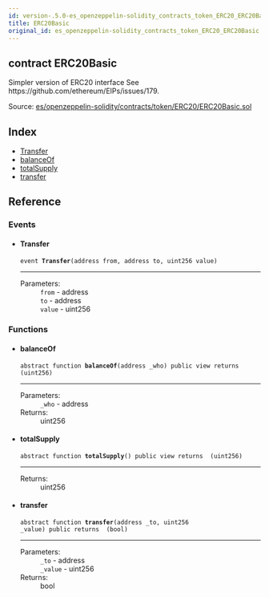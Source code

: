 ```yaml
---
id: version-.5.0-es_openzeppelin-solidity_contracts_token_ERC20_ERC20Basic
title: ERC20Basic
original_id: es_openzeppelin-solidity_contracts_token_ERC20_ERC20Basic
---
```


<div class="contract-doc"><div class="contract"><h2 class="contract-header"><span class="contract-kind">contract</span> ERC20Basic</h2><p class="description">Simpler version of ERC20 interface See https://github.com/ethereum/EIPs/issues/179.</p><div class="source">Source: <a href="git+https://github.com/PolymathNetwork/polymath-core/blob/v1.4.0/contracts/es/openzeppelin-solidity/contracts/token/ERC20/ERC20Basic.sol" target="_blank">es/openzeppelin-solidity/contracts/token/ERC20/ERC20Basic.sol</a></div></div><div class="index"><h2>Index</h2><ul><li><a href="es_openzeppelin-solidity_contracts_token_ERC20_ERC20Basic.html#Transfer">Transfer</a></li><li><a href="es_openzeppelin-solidity_contracts_token_ERC20_ERC20Basic.html#balanceOf">balanceOf</a></li><li><a href="es_openzeppelin-solidity_contracts_token_ERC20_ERC20Basic.html#totalSupply">totalSupply</a></li><li><a href="es_openzeppelin-solidity_contracts_token_ERC20_ERC20Basic.html#transfer">transfer</a></li></ul></div><div class="reference"><h2>Reference</h2><div class="events"><h3>Events</h3><ul><li><div class="item event"><span id="Transfer" class="anchor-marker"></span><h4 class="name">Transfer</h4><div class="body"><code class="signature">event <strong>Transfer</strong><span>(address from, address to, uint256 value) </span></code><hr/><dl><dt><span class="label-parameters">Parameters:</span></dt><dd><div><code>from</code> - address</div><div><code>to</code> - address</div><div><code>value</code> - uint256</div></dd></dl></div></div></li></ul></div><div class="functions"><h3>Functions</h3><ul><li><div class="item function"><span id="balanceOf" class="anchor-marker"></span><h4 class="name">balanceOf</h4><div class="body"><code class="signature"><span>abstract </span>function <strong>balanceOf</strong><span>(address _who) </span><span>public </span><span>view </span><span>returns  (uint256) </span></code><hr/><dl><dt><span class="label-parameters">Parameters:</span></dt><dd><div><code>_who</code> - address</div></dd><dt><span class="label-return">Returns:</span></dt><dd>uint256</dd></dl></div></div></li><li><div class="item function"><span id="totalSupply" class="anchor-marker"></span><h4 class="name">totalSupply</h4><div class="body"><code class="signature"><span>abstract </span>function <strong>totalSupply</strong><span>() </span><span>public </span><span>view </span><span>returns  (uint256) </span></code><hr/><dl><dt><span class="label-return">Returns:</span></dt><dd>uint256</dd></dl></div></div></li><li><div class="item function"><span id="transfer" class="anchor-marker"></span><h4 class="name">transfer</h4><div class="body"><code class="signature"><span>abstract </span>function <strong>transfer</strong><span>(address _to, uint256 _value) </span><span>public </span><span>returns  (bool) </span></code><hr/><dl><dt><span class="label-parameters">Parameters:</span></dt><dd><div><code>_to</code> - address</div><div><code>_value</code> - uint256</div></dd><dt><span class="label-return">Returns:</span></dt><dd>bool</dd></dl></div></div></li></ul></div></div></div>
